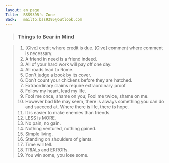 ```yaml
---
layout: en_page
Title:  BSS9395's Zone
Back:   mailto:bss9395@outlook.com
---
```


> ### Things to Bear in Mind

> 01. [Give] credit where credit is due. [Give] comment where comment is necessary. 
> 01. A friend in need is a friend indeed.
> 01. All of your hard work will pay off one day.
> 01. All roads lead to Rome.
> 01. Don't judge a book by its cover.
> 01. Don’t count your chickens before they are hatched.
> 01. Extraordinary claims require extraordinary proof.
> 01. Follow my heart, lead my life.
> 01. Fool me once, shame on you; Fool me twice, shame on me.
> 01. However bad life may seem, there is always something you can do and succeed at. Where there is life, there is hope.
> 01. It is easier to make enemies than friends.
> 01. LESS is MORE.
> 01. No pain, no gain.
> 01. Nothing ventured, nothing gained.
> 01. Simple living.
> 01. Standing on shoulders of giants.
> 01. Time will tell.
> 01. TRIALs and ERRORs.
> 01. You win some, you lose some.
